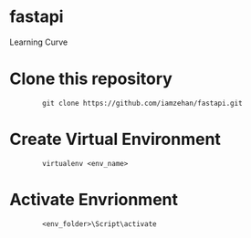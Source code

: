 # fastapi
Learning Curve

# Clone this repository

            git clone https://github.com/iamzehan/fastapi.git
            
# Create Virtual Environment

            virtualenv <env_name>
     
# Activate Envrionment

            <env_folder>\Script\activate

